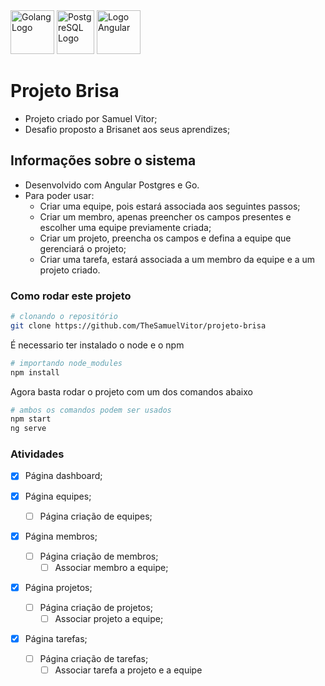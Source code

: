 <img alt="Golang Logo" height="70" width="70" src="https://cdn.jsdelivr.net/gh/devicons/devicon/icons/go/go-original-wordmark.svg" />
<img alt="PostgreSQL Logo" height="70" width="60" src="https://cdn.jsdelivr.net/gh/devicons/devicon/icons/postgresql/postgresql-original.svg" />
<img alt="Logo Angular" height="70" width="70" src="https://upload.wikimedia.org/wikipedia/commons/c/cf/Angular_full_color_logo.svg">

# Projeto Brisa

- Projeto criado por Samuel Vitor;
- Desafio proposto a Brisanet aos seus aprendizes;

## Informações sobre o sistema

- Desenvolvido com Angular Postgres e Go.
- Para poder usar:
    - Criar uma equipe, pois estará associada aos seguintes passos;
    - Criar um membro, apenas preencher os campos presentes e escolher uma equipe previamente criada;
    - Criar um projeto, preencha os campos e defina a equipe que gerenciará o projeto;
    - Criar uma tarefa, estará associada a um membro da equipe e a um projeto criado.



### Como rodar este projeto
```bash
# clonando o repositório
git clone https://github.com/TheSamuelVitor/projeto-brisa
```

É necessario ter instalado o node e o npm
```bash
# importando node_modules
npm install
```

Agora basta rodar o projeto com um dos comandos abaixo
```bash
# ambos os comandos podem ser usados
npm start
ng serve
```


### Atividades

- [x] Página dashboard;


- [x] Página equipes;
  - [ ] Página criação de equipes;

- [x] Página membros;
  - [ ] Página criação de membros;
    - [ ] Associar membro a equipe;

- [x] Página projetos;
  - [ ] Página criação de projetos;
    - [ ] Associar projeto a equipe;

- [x] Página tarefas;
  - [ ] Página criação de tarefas;
    - [ ] Associar tarefa a projeto e a equipe